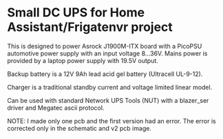 # Small DC UPS for Home Assistant/Frigatenvr project

This is designed to power Asrock J1900M-ITX board with a PicoPSU automotive power supply with an input voltage 8...36V.
Mains power is provided by a laptop power supply with 19.5V output.

Backup battery is a 12V 9Ah lead acid gel battery (Ultracell UL-9-12).

Charger is a traditional standby current and voltage limited linear model.

Can be used with standard Network UPS Tools (NUT) with a blazer_ser driver and Megatec ascii protocol.

NOTE: I made only one pcb and the first version had an error. The error is corrected only in the schematic and v2 pcb image.

